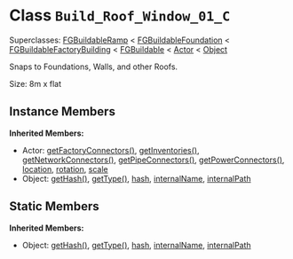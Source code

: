 # Class <code>Build_Roof_Window_01_C</code>

Superclasses: <a href="FGBuildableRamp.md">FGBuildableRamp</a> < <a href="FGBuildableFoundation.md">FGBuildableFoundation</a> < <a href="FGBuildableFactoryBuilding.md">FGBuildableFactoryBuilding</a> < <a href="FGBuildable.md">FGBuildable</a> < <a href="Actor.md">Actor</a> < <a href="Object.md">Object</a>

Snaps to Foundations, Walls, and other Roofs.

Size: 8m x flat
## Instance Members
<b>Inherited Members:</b>
- Actor: <a href="Actor.md#getFactoryConnectors">getFactoryConnectors()</a>, <a href="Actor.md#getInventories">getInventories()</a>, <a href="Actor.md#getNetworkConnectors">getNetworkConnectors()</a>, <a href="Actor.md#getPipeConnectors">getPipeConnectors()</a>, <a href="Actor.md#getPowerConnectors">getPowerConnectors()</a>, <a href="Actor.md#location">location</a>, <a href="Actor.md#rotation">rotation</a>, <a href="Actor.md#scale">scale</a>
- Object: <a href="Object.md#getHash">getHash()</a>, <a href="Object.md#getType">getType()</a>, <a href="Object.md#hash">hash</a>, <a href="Object.md#internalName">internalName</a>, <a href="Object.md#internalPath">internalPath</a>
## Static Members
<b>Inherited Members:</b>
- Object: <a href="Object.md#getHash">getHash()</a>, <a href="Object.md#getType">getType()</a>, <a href="Object.md#hash">hash</a>, <a href="Object.md#internalName">internalName</a>, <a href="Object.md#internalPath">internalPath</a>